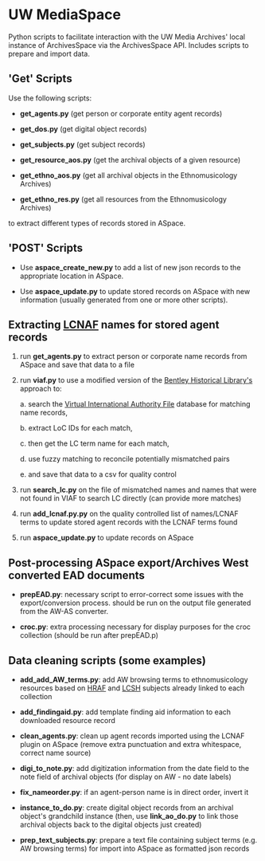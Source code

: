 # UW MediaSpace

Python scripts to facilitate interaction with the UW Media Archives' local instance of ArchivesSpace via the ArchivesSpace API. Includes scripts to prepare and import data.

## 'Get' Scripts

Use the following scripts:

- **get_agents.py** (get person or corporate entity agent records)

- **get_dos.py** (get digital object records)

- **get_subjects.py** (get subject records)

- **get_resource_aos.py** (get the archival objects of a given resource)

- **get_ethno_aos.py** (get all archival objects in the Ethnomusicology Archives)

- **get_ethno_res.py** (get all resources from the Ethnomusicology Archives)

to extract different types of records stored in ASpace.

## 'POST' Scripts

- Use **aspace_create_new.py** to add a list of new json records to the appropriate location in ASpace.

- Use **aspace_update.py** to update stored records on ASpace with new information (usually generated from one or more other scripts).

## Extracting [LCNAF](http://id.loc.gov/authorities/names.html) names for stored agent records

1. run **get_agents.py** to extract person or corporate name records from ASpace and save that data to a file

2. run **viaf.py** to use a modified version of the [Bentley Historical Library's](http://archival-integration.blogspot.com/2015/07/order-from-chaos-reconciling-local-data.html) approach to:

	a. search the [Virtual International Authority File](https://viaf.org/) database for matching name records, 

	b. extract LoC IDs for each match, 

	c. then get the LC term name for each match, 

	d. use fuzzy matching to reconcile potentially mismatched pairs

	e. and save that data to a csv for quality control

3. run **search_lc.py** on the file of mismatched names and names that were not found in VIAF to search LC directly (can provide more matches)

4. run **add_lcnaf.py.py** on the quality controlled list of names/LCNAF terms to update stored agent records with the LCNAF terms found

5. run **aspace_update.py** to update records on ASpace

## Post-processing ASpace export/Archives West converted EAD documents

- **prepEAD.py**: necessary script to error-correct some issues with the export/conversion process. should be run on the output file generated from the AW-AS converter.

- **croc.py**: extra processing necessary for display purposes for the croc collection (should be run after prepEAD.p)

## Data cleaning scripts (some examples)

- **add_add_AW_terms.py**: add AW browsing terms to ethnomusicology resources based on [HRAF](http://hraf.yale.edu/) and [LCSH](http://id.loc.gov/authorities/subjects.html) subjects already linked to each collection

- **add_findingaid.py**: add template finding aid information to each downloaded resource record

- **clean_agents.py**: clean up agent records imported using the LCNAF plugin on ASpace (remove extra punctuation and extra whitespace, correct name source)

- **digi_to_note.py**: add digitization information from the date field to the note field of archival objects (for display on AW - no date labels)

- **fix_nameorder.py**: if an agent-person name is in direct order, invert it

- **instance_to_do.py**: create digital object records from an archival object's grandchild instance (then, use **link_ao_do.py** to link those archival objects back to the digital objects just created)

- **prep_text_subjects.py**: prepare a text file containing subject terms (e.g. AW browsing terms) for import into ASpace as formatted json records 


